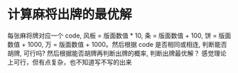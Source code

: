 # 计算麻将出牌的最优解

每张麻将牌对应一个 code, 风板 = 版面数值 * 10, 条 = 版面数值 + 100, 饼 = 版面数值 + 1000, 万 = 版面数值 + 1000。然后根据 code 是否相同或相连, 判断能否胡牌, 可行吗? 
然后根据能否胡牌再判断出牌的概率, 判断出牌最优解？
感觉理论上可行，但有点复杂，也不知道写不写的出来
